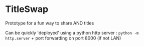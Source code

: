 # TitleSwap

Prototype for a fun way to share AND titles

Can be quickly 'deployed' using a python http server : `python -m http.server` + port forwarding on port 8000 (if not LAN)
